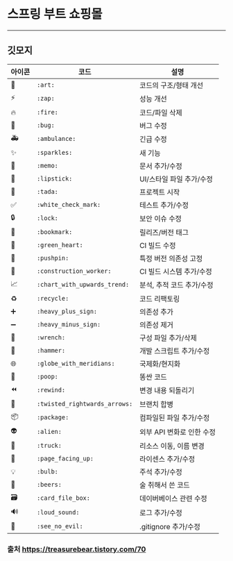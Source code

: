# 스프링 부트 쇼핑몰
___

## 깃모지 

| 아이콘 | 코드          | 설명                                 |
|-------|--------------|------------------------------------|
| 🎨    | `:art:`      | 코드의 구조/형태 개선               |
| ⚡️    | `:zap:`      | 성능 개선                           |
| 🔥    | `:fire:`     | 코드/파일 삭제                     |
| 🐛    | `:bug:`      | 버그 수정                           |
| 🚑    | `:ambulance:`| 긴급 수정                           |
| ✨    | `:sparkles:` | 새 기능                             |
| 📝    | `:memo:`     | 문서 추가/수정                     |
| 💄    | `:lipstick:` | UI/스타일 파일 추가/수정            |
| 🎉    | `:tada:`     | 프로젝트 시작                       |
| ✅    | `:white_check_mark:` | 테스트 추가/수정           |
| 🔒    | `:lock:`     | 보안 이슈 수정                     |
| 🔖    | `:bookmark:` | 릴리즈/버전 태그                   |
| 💚    | `:green_heart:` | CI 빌드 수정              |
| 📌    | `:pushpin:`  | 특정 버전 의존성 고정               |
| 👷    | `:construction_worker:` | CI 빌드 시스템 추가/수정 |
| 📈    | `:chart_with_upwards_trend:` | 분석, 추적 코드 추가/수정 |
| ♻️    | `:recycle:`  | 코드 리팩토링                       |
| ➕    | `:heavy_plus_sign:` | 의존성 추가              |
| ➖    | `:heavy_minus_sign:` | 의존성 제거            |
| 🔧    | `:wrench:`   | 구성 파일 추가/삭제                |
| 🔨    | `:hammer:`   | 개발 스크립트 추가/수정           |
| 🌐    | `:globe_with_meridians:` | 국제화/현지화   |
| 💩    | `:poop:`     | 똥싼 코드                           |
| ⏪    | `:rewind:`   | 변경 내용 되돌리기                  |
| 🔀    | `:twisted_rightwards_arrows:` | 브랜치 합병 |
| 📦    | `:package:`  | 컴파일된 파일 추가/수정            |
| 👽    | `:alien:`    | 외부 API 변화로 인한 수정          |
| 🚚    | `:truck:`    | 리소스 이동, 이름 변경             |
| 📄    | `:page_facing_up:` | 라이센스 추가/수정        |
| 💡    | `:bulb:`     | 주석 추가/수정                     |
| 🍻    | `:beers:`    | 술 취해서 쓴 코드                   |
| 🗃    | `:card_file_box:` | 데이버베이스 관련 수정 |
| 🔊    | `:loud_sound:` | 로그 추가/수정                     |
| 🙈    | `:see_no_evil:` | .gitignore 추가/수정              |



### 출처 https://treasurebear.tistory.com/70